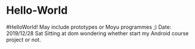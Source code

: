 # Hello-World
#HelloWorld! May include prototypes or Moyu programmes ;)
Date: 2019/12/28 Sat Sitting at dom wondering whether start my Android course project or not.
